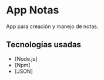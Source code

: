 # App Notas
App para creación y manejo de notas.

## Tecnologías usadas

* [Node.js]
* [Npm]
* [JSON]

